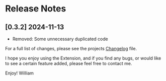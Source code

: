 <!--
### Added
### Changed
### Deprecated
### Removed
### Fixed
### Security
### Updated
-->
# Release Notes

<!-- ## [v-inc] ${YEAR4}-${MONTHNUMBER}-${DATE} -->

## [0.3.2] 2024-11-13
- Removed: Some unnecessary duplicated code

For a full list of changes, please see the projects [Changelog](CHANGELOG.md) file.

I hope you enjoy using the Extension, and if you find any bugs, or would like to see a certain feature added, please feel free to contact me.

Enjoy! William
